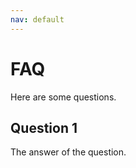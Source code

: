 ```yaml
---
nav: default
---
```


# FAQ

Here are some questions.

## Question 1
<p class="tip"> 
The answer of the question.
</p>